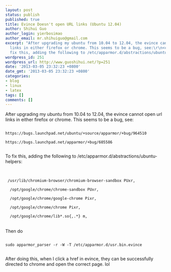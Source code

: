 ```yaml
---
layout: post
status: publish
published: true
title: Evince Doesn't open URL links (Ubuntu 12.04)
author: Shihui Guo
author_login: yierbosimao
author_email: mr.shihuiguo@gmail.com
excerpt: "After upgrading my ubuntu from 10.04 to 12.04, the evince cannot open url
  links in either firefox or chrome. This seems to be a bug, see:\r\n<code>\r\nhttps://bugs.launchpad.net/ubuntu/+source/apparmor/+bug/964510\r\nhttps://bugs.launchpad.net/apparmor/+bug/605586\r\n</code>\r\n\r\nTo
  fix this, adding the following to /etc/apparmor.d/abstractions/ubuntu-helpers:\r\n"
wordpress_id: 251
wordpress_url: http://www.guoshihui.net/?p=251
date: '2013-03-05 23:32:23 +0800'
date_gmt: '2013-03-05 23:32:23 +0800'
categories:
- blog
- linux
- latex
tags: []
comments: []
---
```

<p>After upgrading my ubuntu from 10.04 to 12.04, the evince cannot open url links in either firefox or chrome. This seems to be a bug, see:<br />
<code><br />
https://bugs.launchpad.net/ubuntu/+source/apparmor/+bug/964510<br />
https://bugs.launchpad.net/apparmor/+bug/605586<br />
</code></p>
<p>To fix this, adding the following to /etc/apparmor.d/abstractions/ubuntu-helpers:<br />
<a id="more"></a><a id="more-251"></a><br />
<code><br />
 /usr/lib/chromium-browser/chromium-browser-sandbox PUxr,<br />
  /opt/google/chrome/chrome-sandbox PUxr,<br />
  /opt/google/chrome/google-chrome Pixr,<br />
  /opt/google/chrome/chrome Pixr,<br />
  /opt/google/chrome/lib*.so{,.*} m,<br />
</code><br />
Then do<br />
<code><br />
sudo apparmor_parser -r -W -T /etc/apparmor.d/usr.bin.evince<br />
</code></p>
<p>After doing this, when I click a href in evince, they can be successfully directed to chrome and open the correct page. lol</p>
